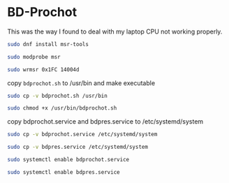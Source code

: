 # BD-Prochot

This was the way I found to deal with my laptop CPU not working properly.
 
 ```bash
sudo dnf install msr-tools
```

```bash
sudo modprobe msr
```

```bash
sudo wrmsr 0x1FC 14004d
```

copy `bdprochot.sh` to /usr/bin and make executable

```bash
sudo cp -v bdprochot.sh /usr/bin
```

```bash
sudo chmod +x /usr/bin/bdprochot.sh
```

copy bdprochot.service and bdpres.service to /etc/systemd/system

```bash
sudo cp -v bdprochot.service /etc/systemd/system
```

```bash
sudo cp -v bdpres.service /etc/systemd/system
```

```bash
sudo systemctl enable bdprochot.service 
```

```bash
sudo systemctl enable bdpres.service
```
